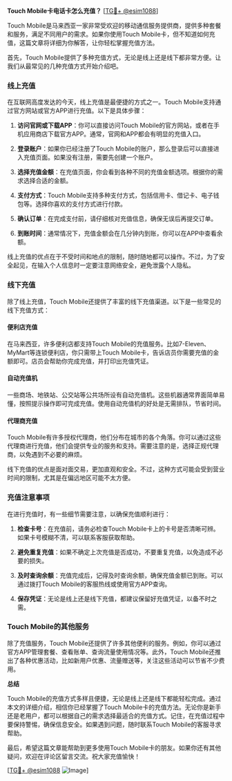 **Touch Mobile卡电话卡怎么充值？** [[TG💪+ @esim1088](https://t.me/s/esim1088)]

Touch Mobile是马来西亚一家非常受欢迎的移动通信服务提供商，提供多种套餐和服务，满足不同用户的需求。如果你使用Touch Mobile卡，但不知道如何充值，这篇文章将详细为你解答，让你轻松掌握充值方法。

首先，Touch Mobile提供了多种充值方式，无论是线上还是线下都非常方便。让我们从最常见的几种充值方式开始介绍吧。

### 线上充值

在互联网高度发达的今天，线上充值是最便捷的方式之一。Touch Mobile支持通过官方网站或官方APP进行充值。以下是具体步骤：

1. **访问官网或下载APP**：你可以直接访问Touch Mobile的官方网站，或者在手机应用商店下载官方APP。通常，官网和APP都会有明显的充值入口。

2. **登录账户**：如果你已经注册了Touch Mobile的账户，那么登录后可以直接进入充值页面。如果没有注册，需要先创建一个账户。

3. **选择充值金额**：在充值页面，你会看到各种不同的充值金额选项。根据你的需求选择合适的金额。

4. **支付方式**：Touch Mobile支持多种支付方式，包括信用卡、借记卡、电子钱包等。选择你喜欢的支付方式进行付款。

5. **确认订单**：在完成支付前，请仔细核对充值信息，确保无误后再提交订单。

6. **到账时间**：通常情况下，充值金额会在几分钟内到账，你可以在APP中查看余额。

线上充值的优点在于不受时间和地点的限制，随时随地都可以操作。不过，为了安全起见，在输入个人信息时一定要注意网络安全，避免泄露个人隐私。

### 线下充值

除了线上充值，Touch Mobile还提供了丰富的线下充值渠道。以下是一些常见的线下充值方式：

#### 便利店充值

在马来西亚，许多便利店都支持Touch Mobile的充值服务。比如7-Eleven、MyMart等连锁便利店，你只需带上Touch Mobile卡，告诉店员你需要充值的金额即可。店员会帮助你完成充值，并打印出充值凭证。

#### 自动充值机

一些商场、地铁站、公交站等公共场所设有自动充值机。这些机器通常界面简单易懂，按照提示操作即可完成充值。使用自动充值机的好处是无需排队，节省时间。

#### 代理商充值

Touch Mobile有许多授权代理商，他们分布在城市的各个角落。你可以通过这些代理商进行充值，他们会提供专业的服务和支持。需要注意的是，选择正规代理商，以免遇到不必要的麻烦。

线下充值的优点是面对面交易，更加直观和安全。不过，这种方式可能会受到营业时间的限制，尤其是在偏远地区可能不太方便。

### 充值注意事项

在进行充值时，有一些细节需要注意，以确保充值顺利进行：

1. **检查卡号**：在充值前，请务必检查Touch Mobile卡上的卡号是否清晰可辨。如果卡号模糊不清，可以联系客服获取帮助。

2. **避免重复充值**：如果不确定上次充值是否成功，不要重复充值，以免造成不必要的损失。

3. **及时查询余额**：充值完成后，记得及时查询余额，确保充值金额已到账。可以通过拨打Touch Mobile的客服热线或使用官方APP查询。

4. **保存凭证**：无论是线上还是线下充值，都建议保留好充值凭证，以备不时之需。

### Touch Mobile的其他服务

除了充值服务，Touch Mobile还提供了许多其他便利的服务。例如，你可以通过官方APP管理套餐、查看账单、查询流量使用情况等。此外，Touch Mobile还推出了各种优惠活动，比如新用户优惠、流量赠送等，关注这些活动可以节省不少费用。

**总结**  

Touch Mobile的充值方式多样且便捷，无论是线上还是线下都能轻松完成。通过本文的详细介绍，相信你已经掌握了Touch Mobile卡的充值方法。无论你是新手还是老用户，都可以根据自己的需求选择最适合的充值方式。记住，在充值过程中要保持警惕，确保信息安全。如果遇到问题，随时联系Touch Mobile的客服寻求帮助。

最后，希望这篇文章能帮助到更多使用Touch Mobile卡的朋友。如果你还有其他疑问，欢迎在评论区留言交流。祝大家充值愉快！

[[TG💪+ @esim1088](https://t.me/s/esim1088) ![Image](https://i.postimg.cc/4NQfJmqS/Snipaste-2025-05-13-00-14-12.png)]